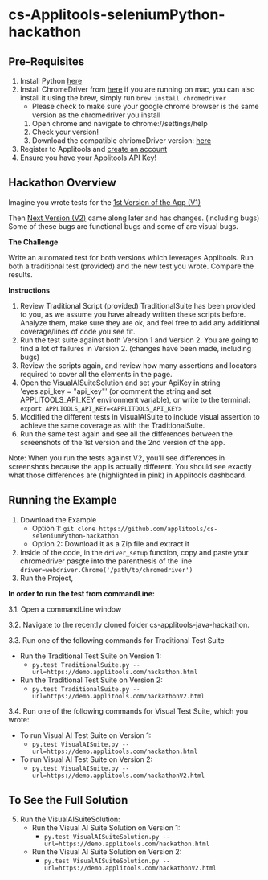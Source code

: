 # cs-Applitools-seleniumPython-hackathon

## Pre-Requisites
1.  Install Python [here](https://www.python.org/downloads/)
2. Install ChromeDriver from [here](https://chromedriver.chromium.org/downloads) if you are running on mac, you can also install it using the brew,
   simply run ```brew install chromedriver```
   -  Please check to make sure your google chrome browser is the same version as the chromedriver you install
   1)  Open chrome and navigate to chrome://settings/help
   2)  Check your version!
   3)  Download the compatible chriomeDriver version:  [here](https://chromedriver.chromium.org/downloads)
3.  Register to Applitools and [create an account](https://auth.applitools.com/users/register)
4.  Ensure you have your Applitools API Key!

## Hackathon Overview
Imagine you wrote tests for the [1st Version of the App (V1)](https://demo.applitools.com/hackathon.html)

Then [Next Version (V2)](https://demo.applitools.com/hackathonV2.html) came along later and has changes. (including bugs) Some of these bugs are functional bugs and some of are visual bugs. 

**The Challenge**

Write an automated test for both versions which leverages Applitools. Run both a traditional test (provided) and the new test you wrote. Compare the results.

**Instructions**

1.  Review Traditional Script (provided) TraditionalSuite has been provided to you, as we assume you have already written these scripts before. Analyze them, make sure they are ok, and feel free to add any additional coverage/lines of code you see fit.
2.  Run the test suite against both Version 1 and Version 2. You are going to find a lot of failures in Version 2. (changes have been made, including bugs)
3.  Review the scripts again, and review how many assertions and locators required to cover all the elements in the page.
4.  Open the VisualAISuiteSolution and set your ApiKey in string 'eyes.api_key = "api_key"' (or comment the string and set APPLITOOLS_API_KEY environment variable), or write to the terminal: `export APPLIOOLS_API_KEY=<APPLITOOLS_API_KEY>`
5.  Modified the different tests in VisualAISuite to include visual assertion to achieve the same coverage as with the TraditionalSuite.
6.  Run the same test again and see all the differences between the screenshots of the 1st version and the 2nd version of the app.

Note: When you run the tests against V2, you’ll see differences in screenshots because the app is actually different. You should see exactly what those differences are (highlighted in pink) in Applitools dashboard.

## Running the Example

1.  Download the Example
    -  Option 1:  `git clone https://github.com/applitools/cs-seleniumPython-hackathon`
    -  Option 2:  Download it as a Zip file and extract it
2.  Inside of the code, in the ``driver_setup`` function, copy and paste your chromedriver pasgte into the parenthesis of the line ``driver=webdriver.Chrome('/path/to/chromedriver')``
3.  Run the Project, 

**In order to run the test from commandLine:**

3.1.  Open a commandLine window

3.2.  Navigate to the recently cloned folder cs-applitools-java-hackathon.

3.3.  Run one of the following commands for Traditional Test Suite
-  Run the Traditional Test Suite on Version 1: 
   -  `py.test TraditionalSuite.py --url=https://demo.applitools.com/hackathon.html`
 -  Run the Traditional Test Suite on Version 2:
    -  `py.test TraditionalSuite.py --url=https://demo.applitools.com/hackathonV2.html`
    
3.4.  Run one of the following commands for Visual Test Suite, which you wrote:
- To run Visual AI Test Suite on Version 1:
    - `py.test VisualAISuite.py --url=https://demo.applitools.com/hackathon.html`
- To run Visual AI Test Suite on Version 2:
    - `py.test VisualAISuite.py --url=https://demo.applitools.com/hackathonV2.html`

## To See the Full Solution

5. Run the VisualAISuiteSolution:
    - Run the Visual AI Suite Solution on Version 1: 
        - `py.test VisualAISuiteSolution.py --url=https://demo.applitools.com/hackathon.html`
    -  Run the Visual AI Suite Solution on Version 2:
       -  `py.test VisualAISuiteSolution.py --url=https://demo.applitools.com/hackathonV2.html`


